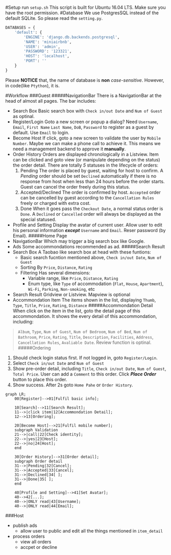 #Setup
run `setup.sh`
This script is built for Ubuntu 16.04 LTS. Make sure you have the root permission.
#Database
We use PostgresSQL instead of the default SQLite. So please read the `setting.py`.
```python
DATABASES = {
    'default': {
        'ENGINE': 'django.db.backends.postgresql',
        'NAME': 'miniairbnb',
        'USER': 'admin',
        'PASSWORD': '123321',
        'HOST': 'localhost',
        'PORT': ''
    }
}
```
Please **NOTICE** that, the name of database is **non** *case-sensitive*. However, in code(like `Ptython`), it is.

#Workflow
###Guest
#####NavigationBar
There is a NavigationBar at the head of almost all pages.
The bar includes:

- Search Box
Basic search box with `Check in/out Date` and `Num of Guest` as optinal.
- Register/Login
Goto a new screen or popup a dialog?
Need `Username`, `Email`, `First Name` `Last Name`, `DoB`, `Password` to register as a guest by default.
Use `Email` to login.
- Become Host
If click, goto a new screen to validate the user by `Mobile Number`. Maybe we can make a phone call to achieve it. This means we need a management backend to approve it **manually**.
- Order History
Orders are displayed chronologically in a Listview. Item can be clicked and goto view (or manipulate depending on the status) the order detail.
There are totally *5* statuses in the lifecycle of orders:
    1. Pending
    The order is placed by guest, waiting for host to confirm. A *Pending* order should be set `Declined` automatically if there is no response from host when less than 24 hours before the order starts.
    Guest can cancel the order freely during this status.
    2. Accepted/Declined
    The order is confirmed by host.
    `Accepted` order can be cancelled by guest according to the `Cancellation Rules` freely or charged with extra cost.
    3. Done
    When it goes pass the `Checkout Date`, a normal status order is `Done`.
    A `Declined` or `Cancelled` order will always be displayed as the special statused.
- Profile and Setting
Display the avatar of current user.
Allow user to edit his personal information ***except*** `Username` and `Email`.
Reser password (by Email).
#####Home Page
- NavigationBar
Which may trigger a big search box like Google.
- Ads
Some accommondations recommended as ad.
#####Search Result
- Search Box
A Taobao like search box at head with these funtions:
    - Basic search fucntion mentioned above, `Check in/out Date`, `Num of Guest`
    - Sorting
    By `Price`, `Distance`, `Rating`
    - Filtering
    Has several dimensions:
        - Variable range, like `Price`, `Distance`, `Rating`
        - Enum type, like `Type` of accommodation (`Flat`, `House`, `Apartment`), `Wi-Fi`, `Parking`, `Non-smoking`, etc
- Search Result
Gridview or Listview. Mapview is optional
- Accommondation Item
The items shown in the list, displaying `Thumb`, `Type`, `Title`, `Price`, `Rating`, `Distance`
#####Accommondation Detail
When click on the item in the list, goto the detail page of this accommondation. It shows the every detail of this accommondation, including:
> `Album`, `Type`, `Num of Guest`, `Num of Bedroom`, `Num of Bed`, `Num of Bathroom`, `Price`, `Rating`, `Title`, `Description`, `Facilities`, `Address`, `Cancellation Rules`, `Avaliable Date`.
Review function is optinal.
#####Ordering
1. Should check login status first. If not logged in, goto `Register/Login`.
2. Select `Check in/out Date` and `Num of Guest`
3. Show pre-order detail, including `Title`, `Check in/out Date`, `Num of Guest`, `Total Price`. User can add a `Comment` to this order. Click ***Place Order*** button to place this order.
4. Show success. After 2s goto `Home Pahe` or `Order History`.

```mermaid
graph LR;
    00[Register]-->01[Fulfil basic info];

    10[Search]-->11[Search Result];
    11-->|click item|12[Accommondation Detail];
    12-->13[Ordering];

    20[Become Host]-->21[Fulfil mobile number];
    subgraph Validation
    21-->|call|22[Check identity];
    22-->|yes|23[Host];
    22-->|no|24[Host];
    end

    30[Order History]-->31[Order detail];
    subgraph Order detail
    31-->|Pending|32[Cancel];
    31-->|Accepted|33[Cancel];
    31-->|Declined|34[ ];
    31-->|Done|35[ ];
    end

    40[Profile and Setting]-->41[Set Avatar];
    40-->42[...];
    40-->|ONLY read|43[Username];
    40-->|ONLY read|44[Email];
```

###Host
- publish ads
    - allow user to public and edit all the things mentioned in `item_detail`
- process orders
    - view all orders
    - accpet or decline
